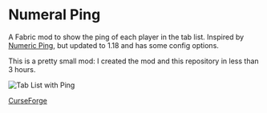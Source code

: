 # Numeral Ping
A Fabric mod to show the ping of each player in the tab list. Inspired by [Numeric Ping](https://www.curseforge.com/minecraft/mc-mods/numericping), but updated to 1.18 and has some config options.

This is a pretty small mod: I created the mod and this repository in less than 3 hours.

![Tab List with Ping](https://user-images.githubusercontent.com/57493648/147215692-0e7958b9-d442-447c-ad91-b9f357b7c97c.png)

[CurseForge](https://www.curseforge.com/minecraft/mc-mods/numeral-ping)
